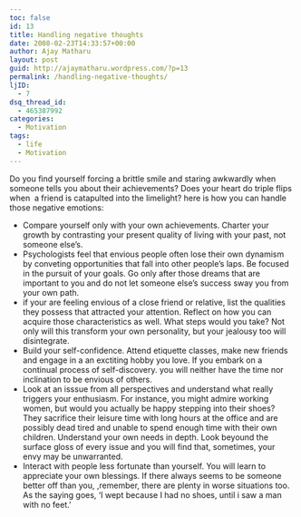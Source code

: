 ```yaml
---
toc: false
id: 13
title: Handling negative thoughts
date: 2008-02-23T14:33:57+00:00
author: Ajay Matharu
layout: post
guid: http://ajaymatharu.wordpress.com/?p=13
permalink: /handling-negative-thoughts/
ljID:
  - 7
dsq_thread_id:
  - 465387992
categories:
  - Motivation
tags:
  - life
  - Motivation
---
```

Do you find yourself forcing a brittle smile and staring awkwardly when someone tells you about their achievements? Does your heart do triple flips when  a friend is catapulted into the limelight? here is how you can handle those negative emotions:

  * <div>
      Compare yourself only with your own achievements. Charter your growth by contrasting your present quality of living with your past, not someone else&#8217;s.
    </div>

  * <div>
      Psychologists feel that envious people often lose their own dynamism by conveting opportunities that fall into other people&#8217;s laps. Be focused in the pursuit of your goals. Go only after those dreams that are important to you and do not let someone else&#8217;s success sway you from your own path.
    </div>

  * <div>
      if your are feeling envious of a close friend or relative, list the qualities they possess that attracted your attention. Reflect on how you can acquire those characteristics as well. What steps would you take? Not only will this transform your own personality, but your jealousy too will disintegrate.
    </div>

  * <div>
      Build your self-confidence. Attend etiquette classes, make new friends and engage in a an exctiting hobby you love. If you embark on a continual process of self-discovery. you will neither have the time nor inclination to be envious of others.
    </div>

  * <div>
      Look at an isssue from all perspectives and understand what really triggers your enthusiasm. For instance, you might admire working women, but would you actually be happy stepping into their shoes? They sacrifice their leisure time with long hours at the office and are possibly dead tired and unable to spend enough time with their own children. Understand your own needs in depth. Look beyound the surface gloss of every issue and you will find that, sometimes, your envy may be unwarranted.
    </div>

  * <div>
      Interact with people less fortunate than yourself. You will learn to appreciate your own blessings. If there always seems to be someone better off than you, ,remember, there are plenty in worse situations too. As the saying goes, &#8216;I wept because I had no shoes, until i saw a man with no feet.&#8217;
    </div>
